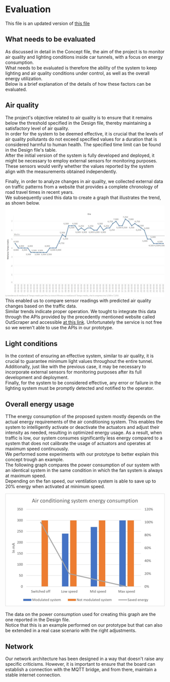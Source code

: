 # Evaluation

This file is an updated version of [this file](/docs/second_delivery/Evaluation.md)

## What needs to be evaluated

As discussed in detail in the Concept file, the aim of the project is to monitor air quality and lighting conditions inside car tunnels, with a focus on energy consumption.  
What needs to be evaluated is therefore the ability of the system to keep lighting and air quality conditions under control, as well as the overall energy utilization.  
Below is a brief explanation of the details of how these factors can be evaluated.

## Air quality

The project's objective related to air quality is to ensure that it remains below the threshold specified in the Design file, thereby maintaining a satisfactory level of air quality.  
In order for the system to be deemed effective, it is crucial that the levels of air quality pollutants do not exceed specified values for a duration that is considered harmful to human health. The specified time limit can be found in the Design file's table.  
After the initial version of the system is fully developed and deployed, it might be necessary to employ external sensors for monitoring purposes. These sensors would verify whether the values reported by the system align with the measurements obtained independently.

Finally, in order to analyze changes in air quality, we collected external data on traffic patterns from a website that provides a complete chronology of road travel times in recent years.  
We subsequently used this data to create a graph that illustrates the trend, as shown below.
![](/docs/src/images/external_data.jpg)
This enabled us to compare sensor readings with predicted air quality changes based on the traffic data.  
Similar trends indicate proper operation.
We tought to integrate this data through the APIs provided by the precedently mentioned website called OutScraper and accessible [at this link](https://outscraper.com). Unfortunately the service is not free so we weren't able to use the APIs in our prototype.

## Light conditions

In the context of ensuring an effective system, similar to air quality, it is crucial to guarantee minimum light values throughout the entire tunnel. Additionally, just like with the previous case, it may be necessary to incorporate external sensors for monitoring purposes after its full development and deployment.  
Finally, for the system to be considered effective, any error or failure in the lighting system must be promptly detected and notified to the operator.

## Overall energy usage

TThe energy consumption of the proposed system mostly depends on the actual energy requirements of the air conditioning system. This enables the system to intelligently activate or deactivate the actuators and adjust their intensity as needed, resulting in optimized energy usage. As a result, when traffic is low, our system consumes significantly less energy compared to a system that does not calibrate the usage of actuators and operates at maximum speed continuously.  
We performed some experiments with our prototype to better explain this concept trough an example.  
The following graph compares the power consumption of our system with an identical system in the same condition in which the fan system is always at maximum speed.  
Depending on the fan speed, our ventilation system is able to save up to 20% energy when activated at minimum speed.

![](/docs/src/images/schemas/energy_consumption.jpg)

The data on the power consumption used for creating this graph are the one reported in the Design file.  
Notice that this is an example performed on our prototype but that can also be extended in a real case scenario with the right adjustments.

## Network

Our network architecture has been designed in a way that doesn't raise any specific criticisms. However, it is important to ensure that the board can establish a connection with the MQTT bridge, and from there, maintain a stable internet connection.
